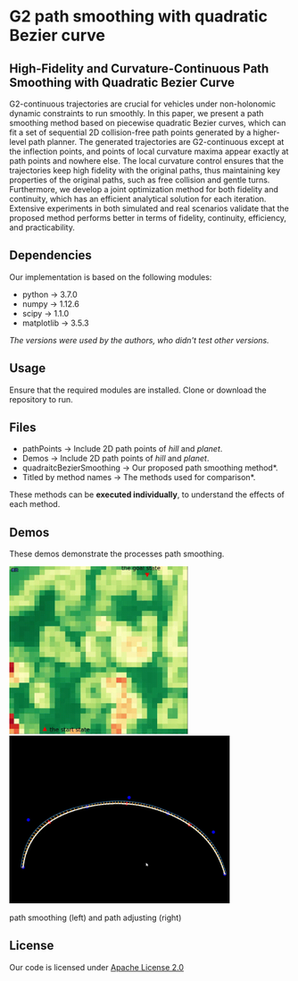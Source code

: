 # G2 path smoothing with quadratic Bezier curve
## High-Fidelity and Curvature-Continuous Path Smoothing with Quadratic Bezier Curve

G2-continuous trajectories are crucial for vehicles under non-holonomic dynamic constraints to run smoothly. In this paper, we present a path smoothing method based on piecewise quadratic Bezier curves, which can fit a set of sequential 2D collision-free path points generated by a higher-level path planner. The generated trajectories are G2-continuous except at the inflection points, and points of local curvature maxima appear exactly at path points and nowhere else. The local curvature control ensures that the trajectories keep high fidelity with the original paths, thus maintaining key properties of the original
paths, such as free collision and gentle turns. Furthermore, we develop a joint optimization method for both fidelity and continuity, which has an efficient analytical solution for each iteration. Extensive experiments in both simulated and real scenarios validate that the proposed method performs better in terms of fidelity, continuity, efficiency, and practicability.

## Dependencies
Our implementation is based on the following modules:
* python $\rightarrow$ 3.7.0
* numpy $\rightarrow$ 1.12.6
* scipy  $\rightarrow$  1.1.0
* matplotlib  $\rightarrow$ 3.5.3

*The versions were used by the authors, who didn't test other versions.*
## Usage
Ensure that the required modules are installed. 
Clone or download the repository to run.

## Files
* pathPoints $\rightarrow$  Include 2D path points of *hill* and *planet*.
* Demos $\rightarrow$ Include 2D path points of *hill* and *planet*.
* quadraitcBezierSmoothing $\rightarrow$ Our proposed path smoothing method*.
* Titled by method names $\rightarrow$ The methods used for comparison*.
    
  
These methods can be **executed individually**, to understand the effects of each method. 

 ## Demos
 These demos demonstrate the processes path smoothing.
 
 <img src="https://github.com/LiuXuSIA/GECB_Planner/blob/master/demos/path_generation.gif?raw=true" width="320"/> <img src="https://github.com/LiuXuSIA/GECB_Planner/blob/master/demos/path_smoothing.gif?raw=true" width="395"/> 
 
path smoothing (left) and path adjusting (right)
 
## License
Our code is licensed under [Apache License 2.0](https://github.com/SS47816/fiss_planner/blob/main/LICENSE) 

